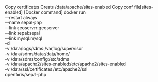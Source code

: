 Copy certificates
Create /data/apache/sites-enabled
Copy conf file[sites-enabled]
[Docker command]
docker run \
    --restart always \
    --name sepal-php \
    --link geoserver:geoserver \
    --link sepal:sepal \
    --link mysql:mysql \
    -d \
    -v /data/logs/sdms:/var/log/supervisor \
    -v /data/sdms/data:/data/home/ \
    -v /data/sdms/config:/etc/sdms \
    -v /data/apache2/sites-enabled:/etc/apache2/sites-enabled \
    -v /data/ssl/certificates:/etc/apache2/ssl  \
    openforis/sepal-php
